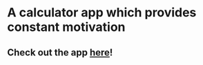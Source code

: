 # A calculator app which provides constant motivation
## Check out the app [here](https://motivational-calculator-ecell.netlify.app/)!

